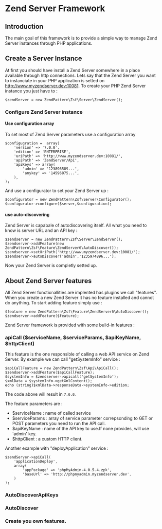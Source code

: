 # Zend Server Framework
## Introduction
The main goal of this framework is to provide a simple way to manage Zend Server instances through PHP applications.

## Create a Server Instance
At first you should have install a Zend Server somewhere in a place available through http connections. Lets say that the Zend Server you want to instanciate in your PHP application is setted on http://www.myzendserver.dev:10081.
To create your PHP Zend Server instance you just have to :

	$zendServer = new ZendPattern\Zsf\Server\ZendServer();

### Configure Zend Server instance
#### Use configuration array
To set most of Zend Server parameters use a configuration array

	$configugration =  array(
		'version' => '7.0.0',
		'edition' => 'ENTERPRISE',
		'uriPath' => 'http://www.myzendserver.dev:10081/',
		'apiPath' => 'ZendServer/Api',
		'apiKeys' => array(
			'admin' => '123896589...',
			'anykey' => '14596875...',
		),
	);
	
And use a configurator to set your Zend Server up :

	$configurator = new ZendPattern\Zsf\Server\Configurator();
	$configurator->configure($server,$configuration);
	
#### use auto-discovering
Zend Server is capabale of autodiscovering itself. All what you need to know is server URL and an API key :

	$zendserver = new ZendPattern\Zsf\Server\ZendServer();
	$zendserver->addFeature(new ZendPattern\Zsf\Feature\ZendServer6\AutoDiscover());
	$zendserver->setUriPath('http://www.myzendserver.dev:10081/');
	$zendserver->autoDiscover('admin','1235974896...');
	
Now your Zend Server is completly setted up.

## About Zend Server features
All Zend Server functionallities are implented has plugins we call "features". When you create a new Zend Server it has no feature installed and cannot do anything. 
To start adding feature simply use :

	$feature = new ZendPattern\Zsf\Feature\ZendServer6\AutoDiscover();
	$zendserver->addFeature($feature);
	
Zend Server framework is provided with some build-in features :
### apiCall ($serviceName, $serviceParams, $apiKeyName, $httpClient)
This feature is the one responsible of calling a web API service on Zend Server. By example we can call "getSystemInfo" service :

	$apiCallFeature = new ZendPattern\Zsf\Api\ApiCall();
	$zendserver->addFeature($apiCallFeature);
	$systemInfo = $zendserver->apicall('getSystemInfo');
	$xmlData = $systemInfo->getXmlContent();
	echo (string)$xmlData->responseData->systemInfo->edition;
	
The code above will result in `7.0.0`.

The feature parameters are : 

* $serviceName : name of called service
* $serviceParams : array of service parameter correpsonding to GET or POST parameters you need to run the API call.
* $apiKeyName : name of the API key to use.If none provides, will use 'admin' key.
* $httpClient : a custom HTTP client.

Another example with "deployApplication" service :

	$zendServer->apiCall(
		'applicationDeploy',
		array(
			'appPackage' => 'phpMyAdmin-4.0.5.4.zpk',
			'baseUrl' => 'http://phpmyadmin.myzendserver.dev',
		)
	);
### AutoDiscoverApiKeys

### AutoDiscover

### Create you own features.

